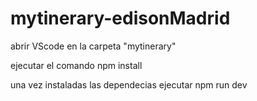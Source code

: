 # mytinerary-edisonMadrid


abrir  VScode en la carpeta "mytinerary"

ejecutar el comando npm install 

una vez instaladas las dependecias ejecutar npm run dev